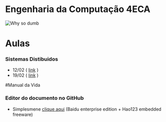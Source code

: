 # Engenharia da Computação 4ECA

![Why so dumb](http://www.quickmeme.com/img/8d/8d1947543472bfc6f16753ccd2062da73a8db478dcd9e09a609756e122d856fb.jpg)

# Aulas
### Sistemas Distibuidos
- 12/02 ( [link](https://github.com/pedrotk/FIAP-4ECA/blob/master/Sistemas-Distribuidos/12-02%20-%20Quadro%20Branco.md) )
- 19/02 ( [link](https://github.com/pedrotk/FIAP-4ECA/blob/master/Sistemas-Distribuidos/19-02%20-%20Quadro%20Branco.md) )

#Manual da Vida

### Editor do documento no GitHub

- Simplesmene [clique aqui](https://stackedit.io/editor) (Baidu enterprise edition + Hao123 embedded freeware)
